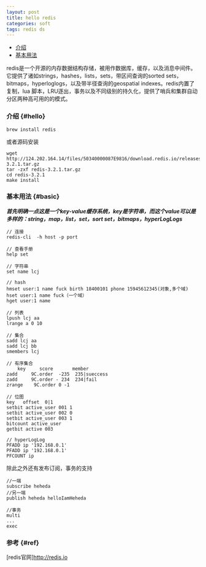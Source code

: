 ```yaml
---
layout: post
title: hello redis
categories: soft
tags: redis ds
---
```


* [介绍](#hello)
* [基本用法](#basic)

redis是一个开源的内存数据结构存储，被用作数据库，缓存，以及消息中间件。它提供了诸如strings，hashes，lists，sets，带区间查询的sorted sets，bitmaps，hyperloglogs，以及带半径查询的geospatial indexes。redis内置了复制，lua 脚本，LRU逐出，事务以及不同级别的持久化，提供了哨兵和集群自动分区两种高可用的的模式。

### 介绍 {#hello}

    brew install redis

或者源码安装

    wget http://124.202.164.14/files/50340000087E9816/download.redis.io/releases/redis-3.2.1.tar.gz
    tar -zxf redis-3.2.1.tar.gz
    cd redis-3.2.1
    make install

### 基本用法 {#basic}

***首先明确一点这是一个key-value缓存系统，key是字符串，而这个value可以是多样的：string，map，list，set，sort set，bitmaps，hyperLogLogs***

    // 连接
    redis-cli  -h host -p port

    // 查看手册
    help set

    // 字符串
    set name lcj

    // hash
    hmset user:1 name fuck birth 18400101 phone 15945612345(对象,多个域)
    hset user:1 name fuck（一个域）
    hget user:1 name

    // 列表
    lpush lcj aa
    lrange a 0 10

    // 集合
    sadd lcj aa
    sadd lcj bb
    smembers lcj

    // 有序集合
        key     score       member
    zadd     9C.order  -235  235|sueccess
    zadd     9C.order - 234  234|fail
    zrange    9C.order 0 -1

    // 位图
    key   offset  0|1
    setbit active_user 001 1
    setbit active_user 002 0
    setbit active_user 003 1
    bitcount active_user
    getbit active 003

    // hyperLogLog
    PFADD ip '192.168.0.1'
    PFADD ip '192.168.0.1'
    PFCOUNT ip

除此之外还有发布订阅，事务的支持

    //一端
    subscribe heheda
    //另一端
    publish heheda helloIamHeheda

    //事务
    multi
    ...
    exec

### 参考 {#ref}

[redis官网]<http://redis.io>

